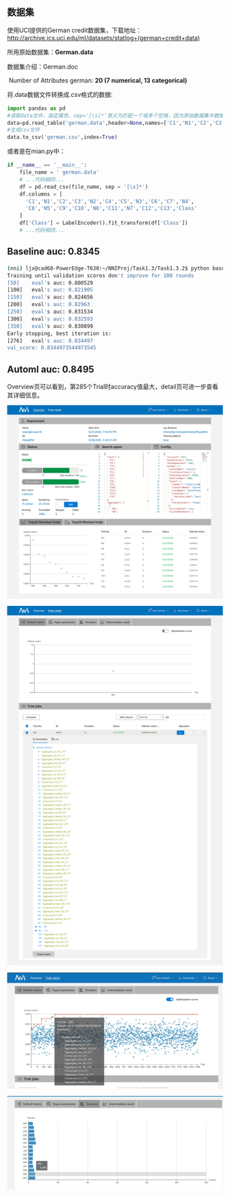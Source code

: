## 数据集

使用UCI提供的German credit数据集，下载地址：http://archive.ics.uci.edu/ml/datasets/statlog+(german+credit+data)

所用原始数据集：**German.data**

数据集介绍：German.doc

​	Number of Attributes german: **20 (7 numerical, 13 categorical)**



将.data数据文件转换成.csv格式的数据:

```python
import pandas as pd
#读取data文件，指定属性，sep='[\s]*'意义为匹配一个或多个空格，因为原始数据集中数据分割是两个或者多个空格
data=pd.read_table('german.data',header=None,names=['C1','N1','C2','C3','N2','C4','C5','N3','C6','C7','N4','C8','N5','C9','C10','N6','C11','N7','C12','C13','Class'],sep='[\s]*')
#生成csv文件
data.to_csv('german.csv',index=True)
```

或者是在mian.py中：

```python
if __name__ == '__main__':
    file_name = ' german.data'
    # ...代码相同...
    df = pd.read_csv(file_name, sep = '[\s]*')
    df.columns = [       
      'C1','N1','C2','C3','N2','C4','C5','N3','C6','C7','N4',
      'C8','N5','C9','C10','N6','C11','N7','C12','C13','Class'
    ]
    df['Class'] = LabelEncoder().fit_transform(df['Class'])
    # ...代码相同...
```

## Baseline auc: 0.8345

```bash
(nni) ljx@cad68-PowerEdge-T630:~/NNIProj/Task1.3/Task1.3.2$ python baseline.py 
Training until validation scores don't improve for 100 rounds
[50]    eval's auc: 0.800529
[100]   eval's auc: 0.821905
[150]   eval's auc: 0.824656
[200]   eval's auc: 0.82963
[250]   eval's auc: 0.831534
[300]   eval's auc: 0.832593
[350]   eval's auc: 0.830899
Early stopping, best iteration is:
[276]   eval's auc: 0.834497
val_score: 0.8344973544973545
```



## Automl auc: 0.8495

Overview页可以看到，第285个Trial时accuracy值最大，detail页可进一步查看其详细信息。

![](./images/auto-fe1.png)


![auto-fe2](./images/auto-fe2.png)


![auto-fe4](./images/auto-fe4.png)

![auto-fe3](./images/auto-fe3.png)